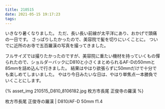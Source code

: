 ```yaml
---
title: 210515
date: 2021-05-15 19:17:23
tags:
---
```


いきなり暑くなりました。
ただ、長い長い前線が太平洋にあり、おかげで頭痛の一日です。
さっぱりしたかったので、美容院で髪を切りにいくことに。
ついでに近所のお寺で五百羅漢の写真を撮ってきました。

フルサイズでは撮りたかったのですが、美容院に重たい機材を持っていくもの憚られたので、ショルダーバックにD810と小さくまとめられるAF-Dの50mmと85mmを詰め込んで行きました。
結果はやはり欲張らずに50mmだけで十分でも楽しめてしまいました。
やはり今日みたいな日は、やはり単焦点一本勝負でいくことにします。

{% asset_img 210515_D810_8106182.jpg 枚方市長尾 正俊寺の羅漢 %}

枚方市長尾 正俊寺の羅漢 | D810/AF-D 50mm f1.4